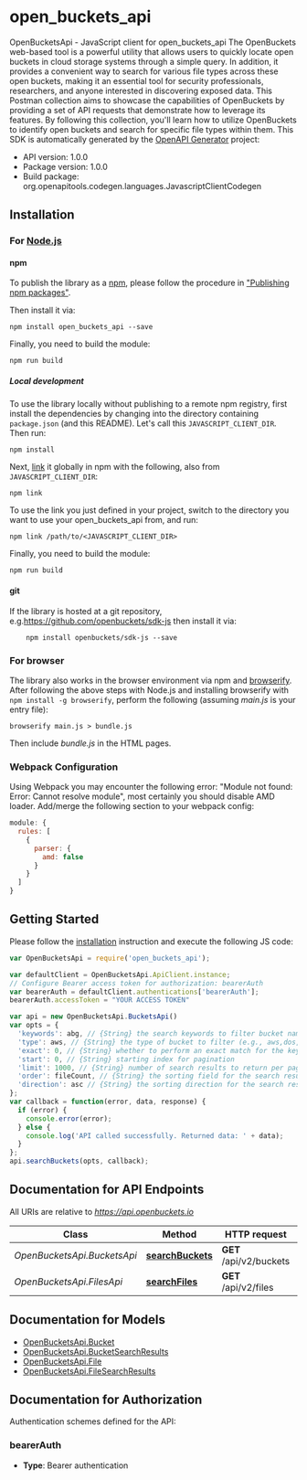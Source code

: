 # open_buckets_api

OpenBucketsApi - JavaScript client for open_buckets_api
The OpenBuckets web-based tool is a powerful utility that allows users to quickly locate open buckets in cloud storage systems through a simple query. In addition, it provides a convenient way to search for various file types across these open buckets, making it an essential tool for security professionals, researchers, and anyone interested in discovering exposed data.
This Postman collection aims to showcase the capabilities of OpenBuckets by providing a set of API requests that demonstrate how to leverage its features. By following this collection, you'll learn how to utilize OpenBuckets to identify open buckets and search for specific file types within them.
This SDK is automatically generated by the [OpenAPI Generator](https://openapi-generator.tech) project:

- API version: 1.0.0
- Package version: 1.0.0
- Build package: org.openapitools.codegen.languages.JavascriptClientCodegen

## Installation

### For [Node.js](https://nodejs.org/)

#### npm

To publish the library as a [npm](https://www.npmjs.com/), please follow the procedure in ["Publishing npm packages"](https://docs.npmjs.com/getting-started/publishing-npm-packages).

Then install it via:

```shell
npm install open_buckets_api --save
```

Finally, you need to build the module:

```shell
npm run build
```

##### Local development

To use the library locally without publishing to a remote npm registry, first install the dependencies by changing into the directory containing `package.json` (and this README). Let's call this `JAVASCRIPT_CLIENT_DIR`. Then run:

```shell
npm install
```

Next, [link](https://docs.npmjs.com/cli/link) it globally in npm with the following, also from `JAVASCRIPT_CLIENT_DIR`:

```shell
npm link
```

To use the link you just defined in your project, switch to the directory you want to use your open_buckets_api from, and run:

```shell
npm link /path/to/<JAVASCRIPT_CLIENT_DIR>
```

Finally, you need to build the module:

```shell
npm run build
```

#### git

If the library is hosted at a git repository, e.g.https://github.com/openbuckets/sdk-js
then install it via:

```shell
    npm install openbuckets/sdk-js --save
```

### For browser

The library also works in the browser environment via npm and [browserify](http://browserify.org/). After following
the above steps with Node.js and installing browserify with `npm install -g browserify`,
perform the following (assuming *main.js* is your entry file):

```shell
browserify main.js > bundle.js
```

Then include *bundle.js* in the HTML pages.

### Webpack Configuration

Using Webpack you may encounter the following error: "Module not found: Error:
Cannot resolve module", most certainly you should disable AMD loader. Add/merge
the following section to your webpack config:

```javascript
module: {
  rules: [
    {
      parser: {
        amd: false
      }
    }
  ]
}
```

## Getting Started

Please follow the [installation](#installation) instruction and execute the following JS code:

```javascript
var OpenBucketsApi = require('open_buckets_api');

var defaultClient = OpenBucketsApi.ApiClient.instance;
// Configure Bearer access token for authorization: bearerAuth
var bearerAuth = defaultClient.authentications['bearerAuth'];
bearerAuth.accessToken = "YOUR ACCESS TOKEN"

var api = new OpenBucketsApi.BucketsApi()
var opts = {
  'keywords': abg, // {String} the search keywords to filter bucket names (e.g., \"abg\")
  'type': aws, // {String} the type of bucket to filter (e.g., aws,dos,azure,gcp)
  'exact': 0, // {String} whether to perform an exact match for the keywords (0 for false, 1 for true)
  'start': 0, // {String} starting index for pagination
  'limit': 1000, // {String} number of search results to return per page
  'order': fileCount, // {String} the sorting field for the search results (e.g., \"fileCount\" for sorting by file count)
  'direction': asc // {String} the sorting direction for the search results (e.g., \"asc\" for ascending)
};
var callback = function(error, data, response) {
  if (error) {
    console.error(error);
  } else {
    console.log('API called successfully. Returned data: ' + data);
  }
};
api.searchBuckets(opts, callback);

```

## Documentation for API Endpoints

All URIs are relative to *https://api.openbuckets.io*

Class | Method | HTTP request | Description
------------ | ------------- | ------------- | -------------
*OpenBucketsApi.BucketsApi* | [**searchBuckets**](docs/BucketsApi.md#searchBuckets) | **GET** /api/v2/buckets | Search Buckets
*OpenBucketsApi.FilesApi* | [**searchFiles**](docs/FilesApi.md#searchFiles) | **GET** /api/v2/files | Search Files


## Documentation for Models

 - [OpenBucketsApi.Bucket](docs/Bucket.md)
 - [OpenBucketsApi.BucketSearchResults](docs/BucketSearchResults.md)
 - [OpenBucketsApi.File](docs/File.md)
 - [OpenBucketsApi.FileSearchResults](docs/FileSearchResults.md)


## Documentation for Authorization


Authentication schemes defined for the API:
### bearerAuth

- **Type**: Bearer authentication

